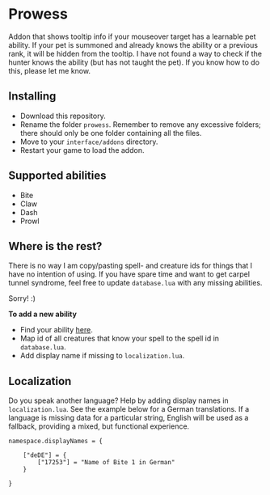 # Prowess
Addon that shows tooltip info if your mouseover target has a learnable pet ability. If your pet is summoned and already knows the ability or a previous rank, it will be hidden from the tooltip. I have not found a way to check if the hunter knows the ability (but has not taught the pet). If you know how to do this, please let me know.


## Installing
* Download this repository.
* Rename the folder `prowess`. Remember to remove any excessive folders; there should only be one folder containing all the files.
* Move to your `interface/addons` directory.
* Restart your game to load the addon.


## Supported abilities
* Bite
* Claw
* Dash
* Prowl


## Where is the rest?
There is no way I am copy/pasting spell- and creature ids for things that I have no intention of using. If you have spare time and want to get carpel tunnel syndrome, feel free to update `database.lua` with any missing abilities. 

Sorry! :)

__To add a new ability__
* Find your ability [here](https://www.wow-petopia.com/classic/abilities.php).
* Map id of all creatures that know your spell to the spell id in `database.lua`.
* Add display name if missing to `localization.lua`.


## Localization
Do you speak another language? Help by adding display names in `localization.lua`.  See the example below for a German translations. If a language is missing data for a particular string, English will be used as a fallback, providing a mixed, but functional experience.

    namespace.displayNames = {

        ["deDE"] = {
            ["17253"] = "Name of Bite 1 in German"
        }

    }